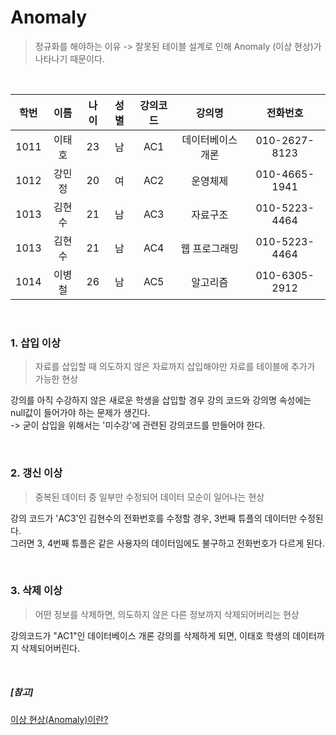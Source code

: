 # Anomaly

> 정규화를 해야하는 이유
-> 잘못된 테이블 설계로 인해 Anomaly (이상 현상)가 나타나기 때문이다.

<br>

| 학번 | 이름 | 나이 | 성별 | 강의코드 | 강의명 | 전화번호 |
|---|:---:|:---:|:---:|:---:|:---:|:---:|
| 1011 | 이태호 | 23 | 남 | AC1 | 데이터베이스 개론 | 010-2627-8123 |
| 1012 | 강민정 | 20 | 여 | AC2 | 운영체제 | 010-4665-1941 |
| 1013 | 김현수 | 21 | 남 | AC3 | 자료구조 | 010-5223-4464 |
| 1013 | 김현수 | 21 | 남 | AC4 | 웹 프로그래밍 | 010-5223-4464 |
| 1014 | 이병철 | 26 | 남 | AC5 | 알고리즘 | 010-6305-2912 |

<br>

### 1. 삽입 이상

> 자료를 삽입할 때 의도하지 않은 자료까지 삽입해야만 자료를 테이블에 추가가 가능한 현상

강의를 아직 수강하지 않은 새로운 학생을 삽입할 경우 강의 코드와 강의명 속성에는 null값이 들어가야 하는 문제가 생긴다.  
-> 굳이 삽입을 위해서는 '미수강'에 관련된 강의코드를 만들어야 한다.

<br>

### 2. 갱신 이상

> 중복된 데이터 중 일부만 수정되어 데이터 모순이 일어나는 현상

강의 코드가 'AC3'인 김현수의 전화번호를 수정할 경우, 3번째 튜플의 데이터만 수정된다.  
그러면 3, 4번째 튜플은 같은 사용자의 데이터임에도 불구하고 전화번호가 다르게 된다.

<br>

### 3. 삭제 이상

> 어떤 정보를 삭제하면, 의도하지 않은 다른 정보까지 삭제되어버리는 현상

강의코드가 "AC1"인 데이터베이스 개론 강의를 삭제하게 되면, 이태호 학생의 데이터까지 삭제되어버린다.

<br>

##### [참고]
[이상 현상(Anomaly)이란?](<https://dev-coco.tistory.com/63>)
